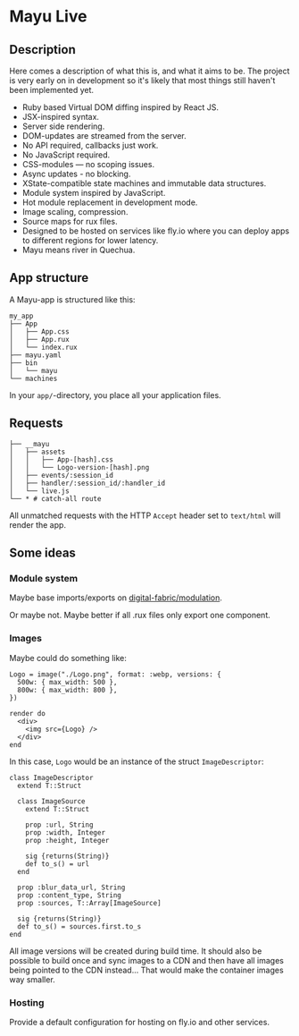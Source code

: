 # Mayu Live

## Description

Here comes a description of what this is, and what it aims to be.
The project is very early on in development so it's likely that most
things still haven't been implemented yet.

- Ruby based Virtual DOM diffing inspired by React JS.
- JSX-inspired syntax.
- Server side rendering.
- DOM-updates are streamed from the server.
- No API required, callbacks just work.
- No JavaScript required.
- CSS-modules — no scoping issues.
- Async updates - no blocking.
- XState-compatible state machines and immutable data structures.
- Module system inspired by JavaScript.
- Hot module replacement in development mode.
- Image scaling, compression.
- Source maps for rux files.
- Designed to be hosted on services like fly.io
  where you can deploy apps to different regions
  for lower latency.
- Mayu means river in Quechua.

## App structure

A Mayu-app is structured like this:

```
my_app
├── App
│   ├── App.css
│   ├── App.rux
│   └── index.rux
├── mayu.yaml
├── bin
│   └── mayu
└── machines
```

In your `app/`-directory, you place all your application files.

## Requests

```
├── __mayu
│   ├── assets
│   │   ├── App-[hash].css
│   │   └── Logo-version-[hash].png
│   ├── events/:session_id
│   ├── handler/:session_id/:handler_id
│   └── live.js
└── * # catch-all route
```

All unmatched requests with the HTTP `Accept` header set to `text/html` will render the app.

## Some ideas

### Module system

Maybe base imports/exports on [digital-fabric/modulation](https://github.com/digital-fabric/modulation).

Or maybe not. Maybe better if all .rux files only export one component.

### Images

Maybe could do something like:

```
Logo = image("./Logo.png", format: :webp, versions: {
  500w: { max_width: 500 },
  800w: { max_width: 800 },
})

render do
  <div>
    <img src={Logo} />
  </div>
end
```

In this case, `Logo` would be an instance of the struct `ImageDescriptor`:

```
class ImageDescriptor
  extend T::Struct

  class ImageSource
    extend T::Struct

    prop :url, String
    prop :width, Integer
    prop :height, Integer

    sig {returns(String)}
    def to_s() = url
  end

  prop :blur_data_url, String
  prop :content_type, String
  prop :sources, T::Array[ImageSource]

  sig {returns(String)}
  def to_s() = sources.first.to_s
end
```

All image versions will be created during build time.
It should also be possible to build once and sync images to a CDN
and then have all images being pointed to the CDN instead...
That would make the container images way smaller.

### Hosting

Provide a default configuration for hosting on fly.io and other services.

